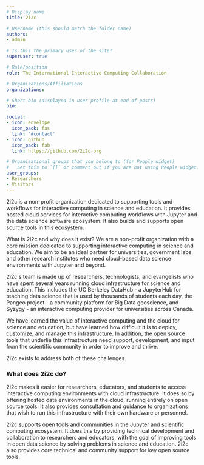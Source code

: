 ```yaml
---
# Display name
title: 2i2c

# Username (this should match the folder name)
authors:
- admin

# Is this the primary user of the site?
superuser: true

# Role/position
role: The International Interactive Computing Collaboration

# Organizations/Affiliations
organizations:

# Short bio (displayed in user profile at end of posts)
bio:

social:
- icon: envelope
  icon_pack: fas
  link: '#contact'
- icon: github
  icon_pack: fab
  link: https://github.com/2i2c-org

# Organizational groups that you belong to (for People widget)
#   Set this to `[]` or comment out if you are not using People widget.
user_groups:
- Researchers
- Visitors
---
```

2i2c is a non-profit organization dedicated to supporting tools and workflows
for interactive computing in science and education. It provides hosted cloud
services for interactive computing workflows with Jupyter and the data
science software ecosystem. It also builds and supports open source tools in
this ecosystem.

What is 2i2c and why does it exist?  We are a non-profit organization with a
core mission dedicated to supporting interactive computing in science and
education. We aim to be an ideal partner for universities, government labs, and
other research institutes who need cloud-based data science environments with
Jupyter and beyond.

2i2c's team is made up of researchers, technologists, and evangelists who have
spent several years running cloud infrastructure for science and education. This
includes the UC Berkeley DataHub - a JupyterHub for teaching data science that
is used by thousands of students each day, the Pangeo project - a community
platform for Big Data geoscience, and Syzygy - an interactive computing provider
for universities across Canada. 

We have learned the value of interactive computing and the cloud for science and
education, but have learned how difficult it is to deploy, customize, and manage
this infrastructure. In addition, the open source tools that underlie this
infrastructure need support, development, and input from the scientific
community in order to improve and thrive.

2i2c exists to address both of these challenges.

### What does 2i2c do?

2i2c makes it easier for researchers, educators, and students to access
interactive computing environments with cloud infrastructure. It does so by
offering hosted data environments in the cloud, running entirely on open source
tools. It also provides consultation and guidance to organizations that wish to
run this infrastructure with their own hardware or personnel.

2i2c supports open tools and communities in the Jupyter and scientific computing
ecosystem. It does this by providing technical development and collaboration to
researchers and educators, with the goal of improving tools in open data science
by solving problems in science and education. 2i2c also provides core technical
and community support for key open source tools.

